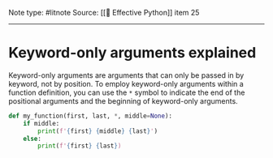 Note type: #litnote
Source: [[📖 Effective Python]] item 25

---
# Keyword-only arguments explained
Keyword-only arguments are arguments that can only be passed in by keyword, not by position. To employ keyword-only arguments within a function definition, you can use the `*` symbol to indicate the end of the positional arguments and the beginning of keyword-only arguments.
```python
def my_function(first, last, *, middle=None):
	if middle:
		print(f'{first} {middle} {last}')
	else:
		print(f'{first} {last})
```